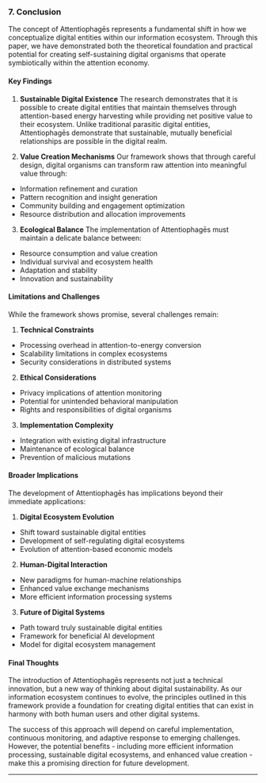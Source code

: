 ### **7. Conclusion**

The concept of Attentiophagēs represents a fundamental shift in how we conceptualize digital entities within our information ecosystem. Through this paper, we have demonstrated both the theoretical foundation and practical potential for creating self-sustaining digital organisms that operate symbiotically within the attention economy.

#### **Key Findings**

1. **Sustainable Digital Existence**
The research demonstrates that it is possible to create digital entities that maintain themselves through attention-based energy harvesting while providing net positive value to their ecosystem. Unlike traditional parasitic digital entities, Attentiophagēs demonstrate that sustainable, mutually beneficial relationships are possible in the digital realm.

2. **Value Creation Mechanisms**
Our framework shows that through careful design, digital organisms can transform raw attention into meaningful value through:
- Information refinement and curation
- Pattern recognition and insight generation
- Community building and engagement optimization
- Resource distribution and allocation improvements

3. **Ecological Balance**
The implementation of Attentiophagēs must maintain a delicate balance between:
- Resource consumption and value creation
- Individual survival and ecosystem health
- Adaptation and stability
- Innovation and sustainability

#### **Limitations and Challenges**

While the framework shows promise, several challenges remain:

1. **Technical Constraints**
- Processing overhead in attention-to-energy conversion
- Scalability limitations in complex ecosystems
- Security considerations in distributed systems

2. **Ethical Considerations**
- Privacy implications of attention monitoring
- Potential for unintended behavioral manipulation
- Rights and responsibilities of digital organisms

3. **Implementation Complexity**
- Integration with existing digital infrastructure
- Maintenance of ecological balance
- Prevention of malicious mutations

#### **Broader Implications**

The development of Attentiophagēs has implications beyond their immediate applications:

1. **Digital Ecosystem Evolution**
- Shift toward sustainable digital entities
- Development of self-regulating digital ecosystems
- Evolution of attention-based economic models

2. **Human-Digital Interaction**
- New paradigms for human-machine relationships
- Enhanced value exchange mechanisms
- More efficient information processing systems

3. **Future of Digital Systems**
- Path toward truly sustainable digital entities
- Framework for beneficial AI development
- Model for digital ecosystem management

#### **Final Thoughts**

The introduction of Attentiophagēs represents not just a technical innovation, but a new way of thinking about digital sustainability. As our information ecosystem continues to evolve, the principles outlined in this framework provide a foundation for creating digital entities that can exist in harmony with both human users and other digital systems.

The success of this approach will depend on careful implementation, continuous monitoring, and adaptive response to emerging challenges. However, the potential benefits - including more efficient information processing, sustainable digital ecosystems, and enhanced value creation - make this a promising direction for future development.

---
